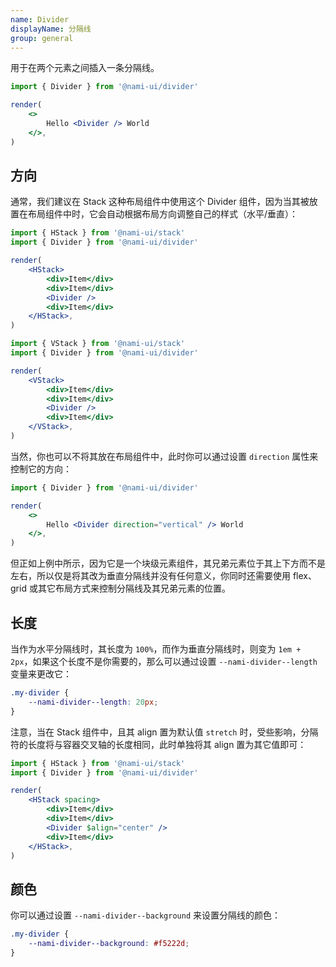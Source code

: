 ```yaml
---
name: Divider
displayName: 分隔线
group: general
---
```


用于在两个元素之间插入一条分隔线。

```jsx
import { Divider } from '@nami-ui/divider'

render(
    <>
        Hello <Divider /> World
    </>,
)
```

## 方向

通常，我们建议在 Stack 这种布局组件中使用这个 Divider 组件，因为当其被放置在布局组件中时，它会自动根据布局方向调整自己的样式（水平/垂直）：

```jsx
import { HStack } from '@nami-ui/stack'
import { Divider } from '@nami-ui/divider'

render(
    <HStack>
        <div>Item</div>
        <div>Item</div>
        <Divider />
        <div>Item</div>
    </HStack>,
)
```

```jsx
import { VStack } from '@nami-ui/stack'
import { Divider } from '@nami-ui/divider'

render(
    <VStack>
        <div>Item</div>
        <div>Item</div>
        <Divider />
        <div>Item</div>
    </VStack>,
)
```

当然，你也可以不将其放在布局组件中，此时你可以通过设置 `direction` 属性来控制它的方向：

```jsx
import { Divider } from '@nami-ui/divider'

render(
    <>
        Hello <Divider direction="vertical" /> World
    </>,
)
```

但正如上例中所示，因为它是一个块级元素组件，其兄弟元素位于其上下方而不是左右，所以仅是将其改为垂直分隔线并没有任何意义，你同时还需要使用 flex、grid 或其它布局方式来控制分隔线及其兄弟元素的位置。

## 长度

当作为水平分隔线时，其长度为 `100%`，而作为垂直分隔线时，则变为 `1em + 2px`，如果这个长度不是你需要的，那么可以通过设置 `--nami-divider--length` 变量来更改它：

```scss
.my-divider {
    --nami-divider--length: 20px;
}
```

注意，当在 Stack 组件中，且其 align 置为默认值 `stretch` 时，受些影响，分隔符的长度将与容器交叉轴的长度相同，此时单独将其 align 置为其它值即可：

```jsx
import { HStack } from '@nami-ui/stack'
import { Divider } from '@nami-ui/divider'

render(
    <HStack spacing>
        <div>Item</div>
        <div>Item</div>
        <Divider $align="center" />
        <div>Item</div>
    </HStack>,
)
```

## 颜色

你可以通过设置 `--nami-divider--background` 来设置分隔线的颜色：

```scss
.my-divider {
    --nami-divider--background: #f5222d;
}
```
